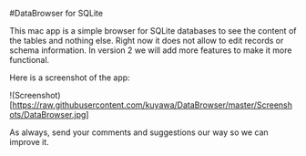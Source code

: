 #DataBrowser for SQLite

This mac app is a simple browser for SQLite databases to see the content of the tables and nothing else. Right now it does not allow to edit records or schema information. In version 2 we will add more features to make it more functional.

Here is a screenshot of the app:

!(Screenshot)[https://raw.githubusercontent.com/kuyawa/DataBrowser/master/Screenshots/DataBrowser.jpg]

As always, send your comments and suggestions our way so we can improve it.
